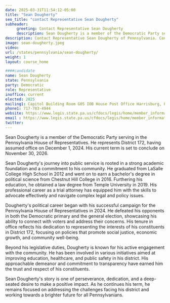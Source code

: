 ```yaml
---
date: 2025-03-31T11:54:12-05:00
title: "Sean Dougherty"
seo_title: "contact Representative Sean Dougherty"
subheader:
     greeting: Contact Representative Sean Dougherty
     description: Sean Dougherty is a member of the Democratic Party serving in the Pennsylvania House of Representatives. He represents District 172, having assumed office on December 1, 2024. His current term is set to conclude on November 30, 2026.
description: Contact Representative Sean Dougherty of Pennsylvania. Contact information for Sean Dougherty includes email address, phone number, and mailing address.
image: sean-dougherty.jpeg
video:
url: /states/pennsylvania/sean-dougherty/
weight: 1
layout: course_home

####candidate
name: Sean Dougherty
state: Pennsylvania
party: Democratic
role: Representative
inoffice: current
elected: 2025
mailing1: Capitol Building Room G05 IOB House Post Office Harrisburg, PA 17120
phone1: 717-783-4944
website: https://www.legis.state.pa.us/cfdocs/legis/home/member_information/House_bio.cfm?id=2035/
email : https://www.legis.state.pa.us/cfdocs/legis/home/member_information/House_bio.cfm?id=2035/
twitter: 
---
```

Sean Dougherty is a member of the Democratic Party serving in the Pennsylvania House of Representatives. He represents District 172, having assumed office on December 1, 2024. His current term is set to conclude on November 30, 2026.

Sean Dougherty's journey into public service is rooted in a strong academic foundation and a commitment to his community. He graduated from LaSalle College High School in 2012 and went on to earn a bachelor's degree in political science from Chestnut Hill College in 2016. Furthering his education, he obtained a law degree from Temple University in 2019. His professional career as a trial attorney has equipped him with the skills to advocate effectively and navigate complex legal and policy issues.

Dougherty's political career began with his successful campaign for the Pennsylvania House of Representatives in 2024. He defeated his opponents in both the Democratic primary and the general election, showcasing his ability to connect with voters and address their concerns. His tenure in office reflects his dedication to representing the interests of his constituents in District 172, focusing on policies that promote social justice, economic growth, and community well-being.

Beyond his legislative duties, Dougherty is known for his active engagement with the community. He has been involved in various initiatives aimed at improving education, healthcare, and public safety in his district. His approachable demeanor and commitment to transparency have earned him the trust and respect of his constituents.

Sean Dougherty's story is one of perseverance, dedication, and a deep-seated desire to make a positive impact. As he continues his term, he remains focused on addressing the challenges facing his district and working towards a brighter future for all Pennsylvanians.
